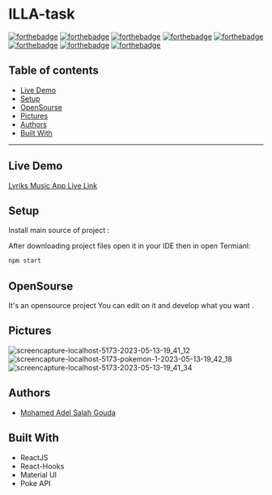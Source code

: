 # ILLA-task


[![forthebadge](https://forthebadge.com/images/badges/built-with-love.svg)](https://forthebadge.com)
[![forthebadge](https://forthebadge.com/images/badges/built-by-developers.svg)](https://forthebadge.com)
[![forthebadge](https://forthebadge.com/images/badges/uses-git.svg)](https://forthebadge.com)
[![forthebadge](https://forthebadge.com/images/badges/made-with-javascript.svg)](https://forthebadge.com)
[![forthebadge](https://forthebadge.com/images/badges/uses-html.svg)](https://forthebadge.com)
[![forthebadge](https://forthebadge.com/images/badges/uses-css.svg)](https://forthebadge.com)
[![forthebadge](https://forthebadge.com/images/badges/powered-by-coffee.svg)](https://forthebadge.com)
[![forthebadge](https://forthebadge.com/images/badges/uses-js.svg)](https://forthebadge.com)

## Table of contents
* [Live Demo](#live-demo)
* [Setup](#setup)
* [OpenSourse](#opensourse)
* [Pictures](#pictures)
* [Authors](#authors)
* [Built With](#built-with)
***

## Live Demo

[Lyriks Music App Live Link](https://lyriks-musical-app.netlify.app/)


## Setup

Install main source of project :

After downloading project files open it in your IDE then in open Termianl:

```bash
npm start 
```


## OpenSourse

  It's an opensource project You can edit on it and develop what you want .


## Pictures
![screencapture-localhost-5173-2023-05-13-19_41_12](https://github.com/Mohamedadelsaleh/ILLA-task/assets/26310663/c9bd7fca-2318-49fa-af5d-ec826edd0f7d)
![screencapture-localhost-5173-pokemon-1-2023-05-13-19_42_18](https://github.com/Mohamedadelsaleh/ILLA-task/assets/26310663/6e37dae0-4f2a-4bf2-b0d3-ac89015f6e73)
![screencapture-localhost-5173-2023-05-13-19_41_34](https://github.com/Mohamedadelsaleh/ILLA-task/assets/26310663/f45167d1-8ccb-4a62-89f7-da9650a7f53c)

## Authors
* [Mohamed Adel Salah Gouda](https://github.com/Mohamedadelsaleh)

## Built With
* ReactJS
* React-Hooks
* Material UI
* Poke API
